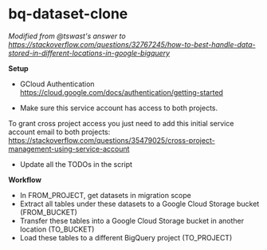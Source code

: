 # bq-dataset-clone
_Modified from @tswast's answer to
https://stackoverflow.com/questions/32767245/how-to-best-handle-data-stored-in-different-locations-in-google-bigquery_


**Setup**
- GCloud Authentication
https://cloud.google.com/docs/authentication/getting-started

- Make sure this service account has access to both projects.

To grant cross project access you just need to add this initial service account email to both projects:
https://stackoverflow.com/questions/35479025/cross-project-management-using-service-account

- Update all the TODOs in the script


**Workflow**
- In FROM_PROJECT, get datasets in migration scope
- Extract all tables under these datasets to a Google Cloud Storage bucket (FROM_BUCKET)
- Transfer these tables into a Google Cloud Storage bucket in another location (TO_BUCKET)
- Load these tables to a different BigQuery project (TO_PROJECT)
